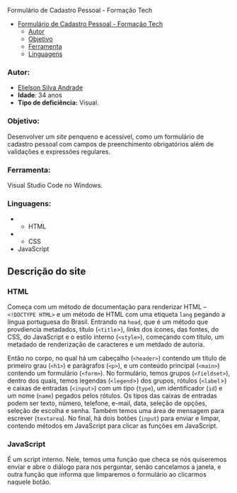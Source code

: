  Formulário de Cadastro Pessoal - Formação Tech

- [Formulário de Cadastro Pessoal - Formação Tech](#formulário-de-cadastro-pessoal---formação-tech)
    - [Autor](#autor)
    - [Objetivo](#objetivo)
    - [Ferramenta](#ferramenta)
    - [Linguagens](#linguagens)

### Autor:

- [Elielson Silva Andrade](https://github.com/ElielsonAndrade)
- **Idade**: 34 anos
- **Tipo de deficiência:** Visual. 

### Objetivo:

Desenvolver um *site* penqueno e acessível, como um formulário de cadastro pessoal com campos de preenchimento 
obrigatórios além de  validações e expressões regulares.  

### Ferramenta:

Visual Studio Code no Windows.

### Linguagens: 

- - HTML
- - CSS
- JavaScript

## Descrição do site

### HTML

Começa com um método de documentação para renderizar HTML – `<!DOCTYPE HTML>` e um método de HTML com uma etiqueta `lang` pegando a língua portuguesa do Brasil. Entrando na `head`, que é um método que provdiencia metadados, título (`<title`>), *links* dos ícones, das fontes, do CSS, do JavaScript e o estilo interno (`<style>`), começando com título, um metadado de renderização de caracteres e um metdado de autoria. 

Então no corpo, no qual há um cabeçalho (`<header>`) contendo um título de primeiro grau (`<h1>`) e parágrafos (`<p>`), e um conteúdo principal (`<main>`) contendo um formulário (`<form>`). No formulário, temos grupos (`<fieldset>`), dentro dos quais, temos legendas (`<legend`>) dos grupos, rótulos (`<label`>) e caixas de entradas (`<input>`) com um tipo (`type`), um identificador (`id`) e um nome (`name`) pegados pelos rótulos. Os tipos das caixas de entradas podem ser texto, número, telefone, e-mail, data, seleção de opções, seleção de escolha e senha. Também temos uma área de mensagem para escrever (`textarea`). No final, há dois botões (`input`) para enviar e limpar, contendo métodos em JavaScript para clicar as funções em JavaScript. 

### JavaScript

É um script interno. Nele, temos uma função que checa se nós quiseremos enviar e abre o diálogo para nos perguntar, senão cancelamos a janela, e outra função que informa que limparemos o formulário ao clicarmos naquele botão. 
